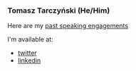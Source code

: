 ### Tomasz Tarczyński (He/Him)

Here are my [past speaking engagements](../master/SPEAKING.md)

I'm available at:
* [twitter](https://twitter.com/ttarczynski)
* [linkedin](https://www.linkedin.com/in/tomasztarczynski/)
<!--
**ttarczynski/ttarczynski** is a ✨ _special_ ✨ repository because its `README.md` (this file) appears on your GitHub profile.

Here are some ideas to get you started:

- 🔭 I’m currently working on ...
- 🌱 I’m currently learning ...
- 👯 I’m looking to collaborate on ...
- 🤔 I’m looking for help with ...
- 💬 Ask me about ...
- 📫 How to reach me: ...
- 😄 Pronouns: ...
- ⚡ Fun fact: ...
-->
